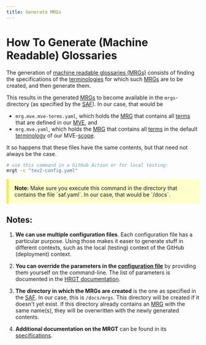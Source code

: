 ```yaml
---
title: Generate MRGs
---
```


# How To Generate (Machine Readable) Glossaries

The generation of [machine readable glossaries (MRGs)](mrg@tev2) consists of
finding the specifications of the [terminologies](@tev2) for which such 
[MRGs](@tev2) are to be created, and then generate them.

This results in the generated [MRGs](@tev2) to become available in the
`mrgs`-directory (as specified by the [SAF](@tev2)).
In our case, that would be 

- `mrg.mve.mve-terms.yaml`, which holds the [MRG](@tev2) that contains all [terms](@tev2)
that are defined in our [MVE](@), and
- `mrg.mve.yaml`, which holds the [MRG](@tev2) that contains all [terms](@tev2)
in the default [terminology](@tev2) of our MVE-[scope](@tev2).

It so happens that these files have the same contents, but that need not always be the case.

~~~ bash
# use this command in a GitHub Action or for local testing:
mrgt -c "tev2-config.yaml"
~~~

<div style="background-color: #ffffcc; padding: 15px; margin-bottom: 20px; border-left: 6px solid #ffeb3b;">
  <strong>Note:</strong> Make sure you execute this command 
  in the directory that contains the file `saf.yaml`.
  In our case, that would be `/docs`.
</div>

## Notes:

1. **We can use multiple configuration files**. 
  Each configuration file has a particular purpose.
  Using those makes it easer to generate stuff in different contexts,
  such as the local (testing) context of the GitHub (deployment) context.

2. **You can override the parameters in the [configuration file](@tev2)**
  by providing them yourself on the command-line. The list of parameters
  is documented in the [HRGT documentation](hrgt#calling-the-tool@tev2).

3. **The directory in which the MRGs are created** is the one as specified
   in the [SAF](@tev2). In our case, this is `/docs/mrgs`.
   This directory will be created if it doesn't yet exist.
   If this directory already contains an [MRG](@tev2) with the same name(s),
   they will be overwritten with the newly generated contents.

4. **Additional documentation on the MRGT** can be found in its 
   [specifications](mrgt@tev2).